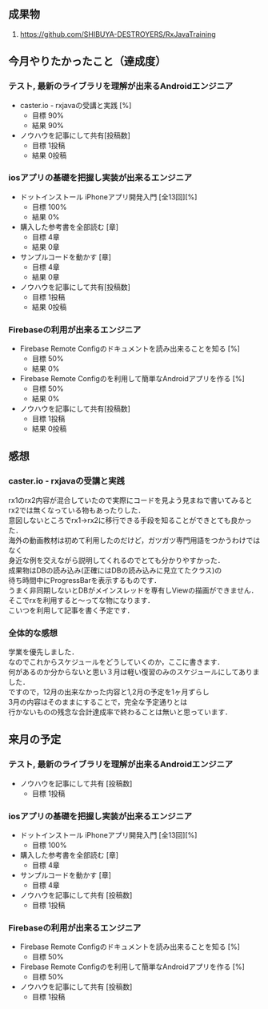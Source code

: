 
## 成果物
1. https://github.com/SHIBUYA-DESTROYERS/RxJavaTraining

## 今月やりたかったこと（達成度）

### テスト, 最新のライブラリを理解が出来るAndroidエンジニア

* caster.io - rxjavaの受講と実践 [%]
  * 目標 90%
  * 結果 90%
* ノウハウを記事にして共有[投稿数]
	* 目標 1投稿
	* 結果 0投稿

### iosアプリの基礎を把握し実装が出来るエンジニア

* ドットインストール iPhoneアプリ開発入門 [全13回][%] 
	* 目標 100%
	* 結果 0%
* 購入した参考書を全部読む [章]
	* 目標 4章
	* 結果 0章
* サンプルコードを動かす [章]
	* 目標 4章
	* 結果 0章
* ノウハウを記事にして共有[投稿数]
	* 目標 1投稿
	* 結果 0投稿

### Firebaseの利用が出来るエンジニア

* Firebase Remote Configのドキュメントを読み出来ることを知る [%]
	* 目標 50%
	* 結果 0%
* Firebase Remote Configのを利用して簡単なAndroidアプリを作る [%]
	* 目標 50%
	* 結果 0%
* ノウハウを記事にして共有[投稿数]
	* 目標 1投稿
	* 結果 0投稿




## 感想

### caster.io - rxjavaの受講と実践

rx1のrx2内容が混合していたので実際にコードを見よう見まねで書いてみると  
rx2では無くなっている物もあったりした．  
意図しないところでrx1→rx2に移行できる手段を知ることができとても良かった．  
海外の動画教材は初めて利用したのだけど，ガツガツ専門用語をつかうわけではなく  
身近な例を交えながら説明してくれるのでとても分かりやすかった．  
成果物はDBの読み込み(正確にはDBの読み込みに見立てたクラス)の  
待ち時間中にProgressBarを表示するものです．  
うまく非同期しないとDBがメインスレッドを専有しViewの描画ができません．  
そこでrxを利用すると〜ってな物になります．  
こいつを利用して記事を書く予定です．



### 全体的な感想

学業を優先しました．  
なのでこれからスケジュールをどうしていくのか，ここに書きます．  
何があるのか分からないと思い３月は軽い復習のみのスケジュールにしてありました．  
ですので，12月の出来なかった内容と1,2月の予定を1ヶ月ずらし  
3月の内容はそのままにすることで，完全な予定通りとは  
行かないものの残念な合計達成率で終わることは無いと思っています．  



## 来月の予定



### テスト, 最新のライブラリを理解が出来るAndroidエンジニア

* ノウハウを記事にして共有 [投稿数]
	* 目標 1投稿

### iosアプリの基礎を把握し実装が出来るエンジニア

* ドットインストール iPhoneアプリ開発入門 [全13回][%] 
	* 目標 100%
* 購入した参考書を全部読む [章]
	* 目標 4章
* サンプルコードを動かす [章]
	* 目標 4章
* ノウハウを記事にして共有 [投稿数]
	* 目標 1投稿

### Firebaseの利用が出来るエンジニア
* Firebase Remote Configのドキュメントを読み出来ることを知る [%]
	* 目標 50%
* Firebase Remote Configのを利用して簡単なAndroidアプリを作る [%]
	* 目標 50%
* ノウハウを記事にして共有 [投稿数]
	* 目標 1投稿

